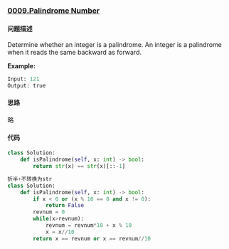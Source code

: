### [0009.Palindrome Number](https://leetcode-cn.com/problems/palindrome-number/)

#### 问题描述
Determine whether an integer is a palindrome. An integer is a palindrome when it reads the same backward as forward.

**Example:**
```python
Input: 121
Output: true
```

#### 思路
略

#### 代码
```python
class Solution:
    def isPalindrome(self, x: int) -> bool:
        return str(x) == str(x)[::-1]
```

```python
折半+不转换为str
class Solution:
    def isPalindrome(self, x: int) -> bool:
        if x < 0 or (x % 10 == 0 and x != 0):
            return False
        revnum = 0
        while(x>revnum):
            revnum = revnum*10 + x % 10
            x = x//10
        return x == revnum or x == revnum//10
```
